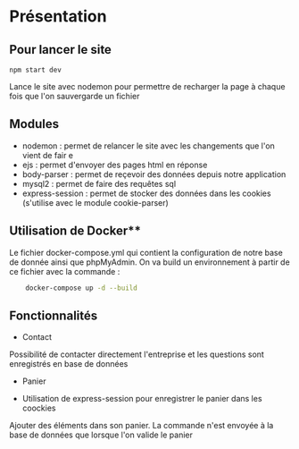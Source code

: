# Présentation

## Pour lancer le site

```
npm start dev

```

Lance le site avec nodemon pour permettre de recharger la page à chaque fois que l'on sauvergarde un fichier

## Modules

- nodemon : permet de relancer le site avec les changements que l'on vient de fair e
- ejs : permet d'envoyer des pages html en réponse
- body-parser : permet de reçevoir des données depuis notre application
- mysql2 : permet de faire des requêtes sql
- express-session : permet de stocker des données dans les cookies (s'utilise avec le module cookie-parser)

## Utilisation de Docker**

Le fichier docker-compose.yml qui contient la configuration de notre base de donnée ainsi que phpMyAdmin. On va build un environnement à partir de ce fichier avec la commande :

```bash
    docker-compose up -d --build
```

## Fonctionnalités

- Contact

Possibilité de contacter directement l'entreprise et les questions sont enregistrés en base de données

- Panier

+ Utilisation de express-session pour enregistrer le panier dans les coockies

Ajouter des éléments dans son panier. La commande n'est envoyée à la base de données que lorsque l'on valide le panier
